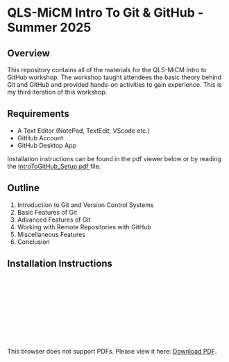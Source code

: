 #  QLS-MiCM Intro To Git & GitHub -  Summer 2025

## Overview

This repository contains all of the materials for the QLS-MiCM Intro to GitHub workshop. 
The workshop taught attendees the basic theory behind Git and GitHub and provided hands-on activities to gain experience. This is my third iteration of this workshop.

## Requirements

* A Text Editor (NotePad, TextEdit, VScode etc.)
* GitHub Account
* GitHub Desktop App 

Installation instructions can be found in the pdf viewer below or by reading the [IntroToGitHub_Setup.pdf ](https://github.com/aosakwe/MiCM_IntroToGitHub/blob/main/IntroToGitHub_Setup.pdf) file.

## Outline

1) Introduction to Git and Version Control Systems
2) Basic Features of Git
3) Advanced Features of Git
4) Working with Remote Repositories with GitHub
5) Miscellaneous Features
6) Conclusion

## Installation Instructions

<object data="https://github.com/aosakwe/MiCM_IntroToGitHub/blob/main/IntroToGitHub_Setup.pdf" type="application/pdf" width="700px" height="700px">
    <embed src="https://github.com/aosakwe/MiCM_IntroToGitHub/blob/main/IntroToGitHub_Setup.pdf">
        <p>This browser does not support PDFs. Please view it here: <a href="https://github.com/aosakwe/MiCM_IntroToGitHub/blob/main/IntroToGitHub_Setup.pdf">Download PDF</a>.</p>
    </embed>
</object>

